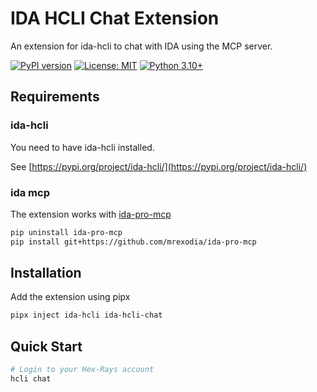 # IDA HCLI Chat Extension

An extension for ida-hcli to chat with IDA using the MCP server. 

[![PyPI version](https://badge.fury.io/py/ida-hcli.svg)](https://badge.fury.io/py/ida-hcli)
[![License: MIT](https://img.shields.io/badge/License-MIT-yellow.svg)](https://opensource.org/licenses/MIT)
[![Python 3.10+](https://img.shields.io/badge/python-3.10+-blue.svg)](https://www.python.org/downloads/)

## Requirements 

### ida-hcli 

You need to have ida-hcli installed. 

See [https://pypi.org/project/ida-hcli/](https://pypi.org/project/ida-hcli/) 

### ida mcp 

The extension works with [ida-pro-mcp](https://github.com/mrexodia/ida-pro-mcp)

```bash 
pip uninstall ida-pro-mcp
pip install git+https://github.com/mrexodia/ida-pro-mcp
```

## Installation

Add the extension using pipx 

```bash
pipx inject ida-hcli ida-hcli-chat 
```

## Quick Start

```bash
# Login to your Hex-Rays account
hcli chat 
```
